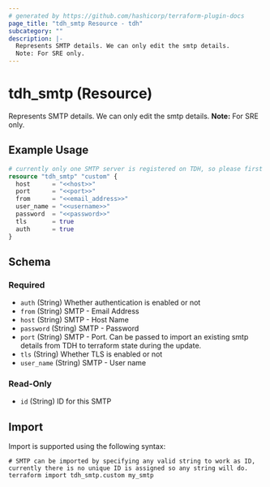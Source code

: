 ```yaml
---
# generated by https://github.com/hashicorp/terraform-plugin-docs
page_title: "tdh_smtp Resource - tdh"
subcategory: ""
description: |-
  Represents SMTP details. We can only edit the smtp details.
  Note: For SRE only.
---
```


# tdh_smtp (Resource)

Represents SMTP details. We can only edit the smtp details.
**Note:** For SRE only.

## Example Usage

```terraform
# currently only one SMTP server is registered on TDH, so please first import the resource details.
resource "tdh_smtp" "custom" {
  host      = "<<host>>"
  port      = "<<port>>"
  from      = "<<email_address>>"
  user_name = "<<username>>"
  password  = "<<password>>"
  tls       = true
  auth      = true
}
```

<!-- schema generated by tfplugindocs -->
## Schema

### Required

- `auth` (String) Whether authentication is enabled or not
- `from` (String) SMTP - Email Address
- `host` (String) SMTP - Host Name
- `password` (String) SMTP - Password
- `port` (String) SMTP - Port. Can be passed to import an existing smtp details from TDH to terraform state during the update.
- `tls` (String) Whether TLS is enabled or not
- `user_name` (String) SMTP - User name

### Read-Only

- `id` (String) ID for this SMTP

## Import

Import is supported using the following syntax:

```shell
# SMTP can be imported by specifying any valid string to work as ID, currently there is no unique ID is assigned so any string will do.
terraform import tdh_smtp.custom my_smtp
```
